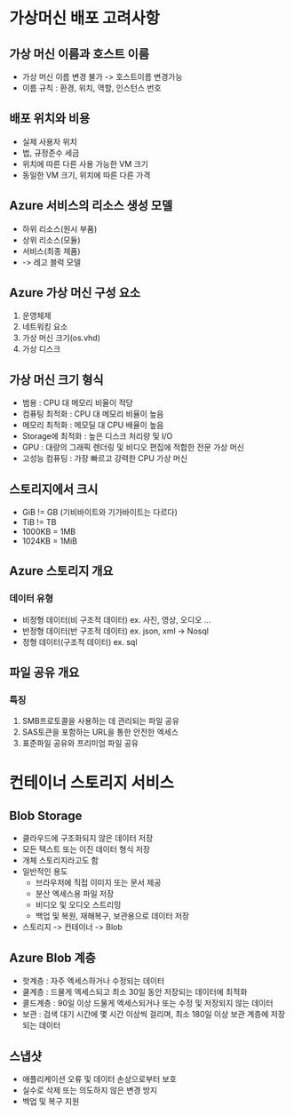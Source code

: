 # 가상머신 배포 고려사항

## 가상 머신 이름과 호스트 이름

- 가상 머신 이름 변경 불가 -> 호스트이름 변경가능
- 이름 규칙 : 환경, 위치, 역할, 인스턴스 번호

## 배포 위치와 비용

- 실제 사용자 위치
- 법, 규정준수 세금
- 위치에 따른 다른 사용 가능한 VM 크기
- 동일한 VM 크기, 위치에 따른 다른 가격

## Azure 서비스의 리소스 생성 모델

- 하위 리소스(원시 부품)
- 상위 리소스(모듈)
- 서비스(최종 제품)
- -> 레고 블럭 모델

## Azure 가상 머신 구성 요소

1. 운영체제
2. 네트워킹 요소
3. 가상 머신 크기(os.vhd)
4. 가상 디스크

## 가상 머신 크기 형식

- 범용 : CPU 대 메모리 비율이 적당
- 컴퓨팅 최적화 : CPU 대 메모리 비율이 높음
- 메모리 최적화 : 메모딜 대 CPU 배율이 높음
- Storage에 최적화 : 높은 디스크 처리량 및 I/O
- GPU : 대량의 그래픽 렌더링 및 비디오 편집에 적합한 전문 가상 머신
- 고성능 컴퓨팅 : 가장 빠르고 강력한 CPU 가상 머신

## 스토리지에서 크시

- GiB != GB (기비바이트와 기가바이트는 다르다)
- TiB != TB
- 1000KB = 1MB
- 1024KB = 1MiB

## Azure 스토리지 개요

### 데이터 유형

- 비정형 데이터(비 구조적 데이터) ex. 사진, 영상, 오디오 ...
- 반정형 데이터(반 구조적 데이터) ex. json, xml -> Nosql
- 정형 데이터(구조적 데이터) ex. sql

## 파일 공유 개요

### 특징

1. SMB프로토콜을 사용하는 데 관리되는 파일 공유
2. SAS토큰을 포함하는 URL을 통한 안전한 엑세스
3. 표준파일 공유와 프리미엄 파일 공유

# 컨테이너 스토리지 서비스

## Blob Storage

- 클라우드에 구조화되지 않은 데이터 저장
- 모든 텍스트 또는 이진 데이터 형식 저장
- 개체 스토리지라고도 함
- 일반적인 용도
  - 브라우저에 직접 이미지 또는 문서 제공
  - 분산 엑세스용 파일 저장
  - 비디오 및 오디오 스트리밍
  - 백업 및 복원, 재해복구, 보관용으로 데이터 저장
- 스토리지 -> 컨테이너 -> Blob

## Azure Blob 계층

- 핫계층 : 자주 엑세스하거나 수정되는 데이터
- 쿨계층 : 드물게 엑세스되고 최소 30일 동안 저장되는 데이터에 최적화
- 콜드계층 : 90일 이상 드물게 엑세스되거나 또는 수정 및 저장되지 않는 데이터
- 보관 : 검색 대기 시간에 몇 시간 이상씩 걸리며, 최소 180일 이상 보관 계층에 저장되는 데이터

## 스냅샷

- 애플리케이션 오류 및 데이터 손상으로부터 보호
- 실수로 삭제 또는 의도하지 않은 변경 방지
- 백업 및 복구 지원
